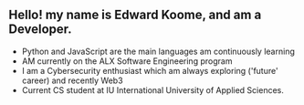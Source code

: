 ## Hello! my name is Edward Koome, and am a Developer. 
- Python and JavaScript are the main languages am continuously learning
- AM currently on the ALX Software Engineering program
- I am a Cybersecurity enthusiast which am always exploring ('future' career) and recently Web3
- Current CS student at IU International University of Applied Sciences.
<!--
**KoomeA/KoomeA** is a ✨ _special_ ✨ repository because its `README.md` (this file) appears on your GitHub profile.

Here are some ideas to get you started:

- 🔭 I’m currently working on ...
- 🌱 I’m currently learning ...
- 👯 I’m looking to collaborate on ...
- 🤔 I’m looking for help with ...
- 💬 Ask me about ...
- 📫 How to reach me: ...
- 😄 Pronouns: ...
- ⚡ Fun fact: ...
-->
